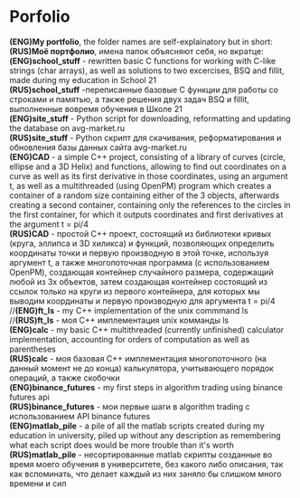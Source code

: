 # Porfolio
**(ENG)My portfolio**, the folder names are self-explainatory but in short:<br />
**(RUS)Моё портфолио**, имена папок объясняют себя, но вкратце:<br />
**(ENG)school_stuff** - rewritten basic C functions for working with C-like strings (char arrays), as well as solutions to two excercises, BSQ and fillit, made during my education in School 21<br />
**(RUS)school_stuff** -переписанные базовые C функции для работы со строками и памятью, а также решения двух задач BSQ и fillit, выполненные вовремя обучения в Школе 21<br />
**(ENG)site_stuff** - Python script for downloading, reformatting and updating the database on avg-market.ru<br />
**(RUS)site_stuff** - Python скрипт для скачивания, реформатирования и обновления базы данных сайта avg-market.ru<br />
**(ENG)CAD** - a simple C++ project, consisting of a library of curves (circle, ellipse and a 3D Helix) and functions, allowing to find out coordinates on a curve as well as its first derivative in those coordinates, using an argument t, as well as a multithreaded (using OpenPM) program which creates a container of a random size containing either of the 3 objects, afterwards creating a second container, containing only the references to the circles in the first container, for which it outputs coordinates and first derivatives at the argument t = pi/4<br />
**(RUS)CAD** - простой C++ проект, состоящий из библиотеки кривых (круга, эллипса и 3D хиликса) и функций, позволяющих определить координаты точки и первую производную в этой точке, используя аргумент t, а также многопоточная программа (с использованием OpenPM), создающая контейнер случайного размера, содержащий любой из 3х объектов, затем создающая контейнер состоящий из ссылок только на круги из первого контейнера, для которых мы выводим координаты и первую производную для аргумента t = pi/4
//**(ENG)ft_ls** - my C++ implementation of the unix commmand ls<br />
//**(RUS)ft_ls** - моя C++ имплементация unix комманды ls<br />
**(ENG)calc** - my basic C++ multithreaded (currently unfinished) calculator implementation, accounting for orders of computation as well as parentheses<br />
**(RUS)calc** - моя базовая C++ имплементация многопоточного (на данный момент не до конца) калькулятора, учитывающего порядок операций, а также скобочки<br />
**(ENG)binance_futures** - my first steps in algorithm trading using binance futures api<br />
**(RUS)binance_futures** - мои первые шаги в algorithm trading с использованием API binance futures<br />
**(ENG)matlab_pile** - a pile of all the matlab scripts created during my education in university, piled up without any description as remembering what each script does would be more trouble than it's worth<br />
**(RUS)matlab_pile** - несортированные matlab скрипты созданные во время моего обучения в университете, без какого либо описания, так как вспоминать, что делает каждый из них заняло бы слишком много времени и сил<br />
